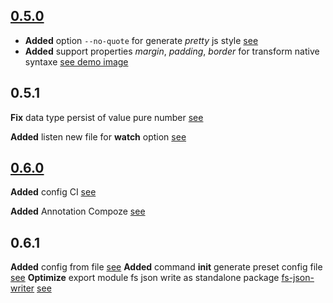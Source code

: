 ## [0.5.0](https://github.com/Orivoir/css-parser/releases/tag/0.5.0)

- **Added** option `--no-quote` for generate *pretty* js style [see](https://github.com/Orivoir/css-parser#no-quote)
- **Added** support properties *margin*, *padding*, *border* for transform native syntaxe [see demo image](https://github.com/Orivoir/css-parser/blob/master/demo.png)

## 0.5.1

**Fix** data type persist of value pure number [see](https://github.com/Orivoir/css-parser/commit/40c5e15289ccff066bf059780a5a94183256c496)

**Added** listen new file for **watch** option [see](https://github.com/Orivoir/css-parser/commit/ccc81e6d6da2de61ad2195176611194fc34df025)

## [0.6.0](https://github.com/Orivoir/css-parser/tree/0.6.0)

**Added** config CI [see](https://github.com/Orivoir/css-parser/commit/7fecbc3dfeb9859568ee629608a8331b2ba69639)

**Added** Annotation Compoze [see](https://github.com/Orivoir/css-parser/commit/e1587cb4fc3e6fd72bcd3ee45d4973f500529750)

## 0.6.1

**Added** config from file [see](https://github.com/Orivoir/css-parser/commit/7ab55550f0312765f3f2552a3045098197dfc4bc)
**Added** command **init** generate preset config file [see](https://github.com/Orivoir/css-parser/commit/0935eccc322a4695917c0c98f5af2f878f238a31)
**Optimize** export module fs json write as standalone package [fs-json-writer](https://www.npmjs.com/package/fs-json-writer) [see](https://github.com/Orivoir/css-parser/commit/ba48cf07352c714d2d31e767e504d64cf12865f4)
